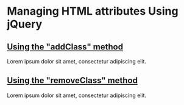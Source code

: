 # Managing HTML attributes Using jQuery

## [Using the "addClass" method](#add-class)

Lorem ipsum dolor sit amet, consectetur adipiscing elit.

## [Using the "removeClass" method](#remove-class)

Lorem ipsum dolor sit amet, consectetur adipiscing elit.

